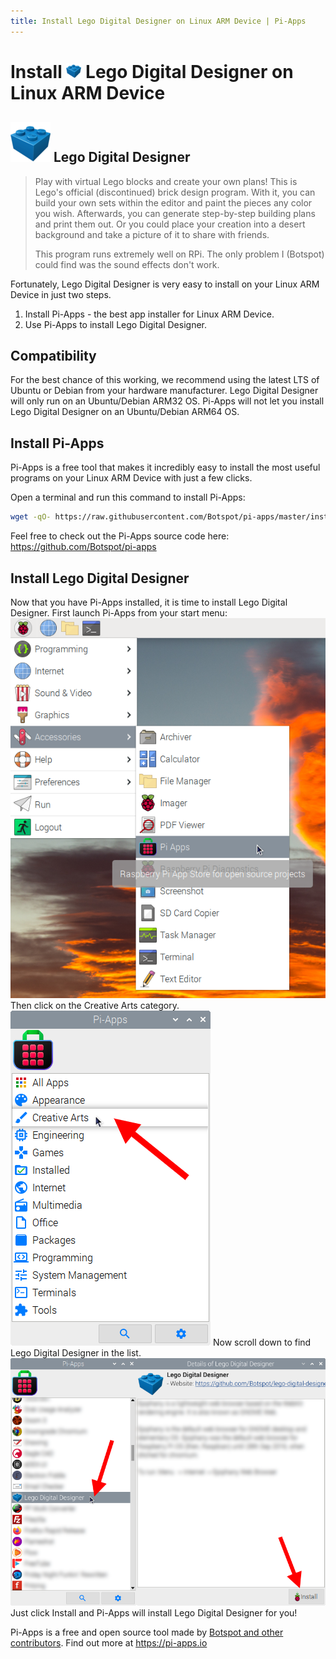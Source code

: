 ```yaml
---
title: Install Lego Digital Designer on Linux ARM Device | Pi-Apps
---
```

<div class="simple-install-content content">

# Install <img src="/img/app-icons/Lego Digital Designer/icon-64.png" height=24> Lego Digital Designer on Linux ARM Device

## <img src="/img/app-icons/Lego Digital Designer/icon-64.png"> Lego Digital Designer
> Play with virtual Lego blocks and create your own plans!
> This is Lego's official (discontinued) brick design program. With it, you can build your own sets within the editor and paint the pieces any color you wish.
> Afterwards, you can generate step-by-step building plans and print them out. Or you could place your creation into a desert background and take a picture of it to share with friends.
> 
> This program runs extremely well on RPi. The only problem I (Botspot) could find was the sound effects don't work.

Fortunately, Lego Digital Designer is very easy to install on your Linux ARM Device in just two steps.
1. Install Pi-Apps - the best app installer for Linux ARM Device.
2. Use Pi-Apps to install Lego Digital Designer.
</div>
<div class="simple-install-content content">

## Compatibility
For the best chance of this working, we recommend using the latest LTS of Ubuntu or Debian from your hardware manufacturer.
Lego Digital Designer will only run on an Ubuntu/Debian ARM32 OS. Pi-Apps will not let you install Lego Digital Designer on an Ubuntu/Debian ARM64 OS.
</div>
<div class="simple-install-content content">

## Install Pi-Apps

Pi-Apps is a free tool that makes it incredibly easy to install the most useful programs on your Linux ARM Device with just a few clicks.

Open a terminal and run this command to install Pi-Apps:
```bash
wget -qO- https://raw.githubusercontent.com/Botspot/pi-apps/master/install | bash
```
Feel free to check out the Pi-Apps source code here: https://github.com/Botspot/pi-apps
</div>
<div class="simple-install-content content">

## Install Lego Digital Designer

Now that you have Pi-Apps installed, it is time to install Lego Digital Designer.
First launch Pi-Apps from your start menu:
<img src="/img/start-menu.png">
Then click on the Creative Arts category.
<img src="/img/category-selections/Creative Arts.png">
Now scroll down to find Lego Digital Designer in the list.
<img src="/img/app-icons/Lego Digital Designer/app-selection.png">
Just click Install and Pi-Apps will install Lego Digital Designer for you!
</div>
<div class="simple-install-content content">

Pi-Apps is a free and open source tool made by [Botspot and other contributors](/about/#contributors). Find out more at https://pi-apps.io
</div>
